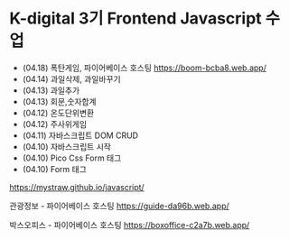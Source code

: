 # K-digital 3기 Frontend Javascript 수업  
+ (04.18) 폭탄게임, 파이어베이스 호스팅 https://boom-bcba8.web.app/
+ (04.14) 과일삭제, 과일바꾸기
+ (04.13) 과일추가  
+ (04.13) 회문,숫자합계  
+ (04.12) 온도단위변환  
+ (04.12) 주사위게임  
+ (04.11) 자바스크립트 DOM CRUD  
+ (04.10) 자바스크립트 시작  
+ (04.10) Pico Css Form 태그  
+ (04.10) Form 태그  

https://mystraw.github.io/javascript/

관광정보 - 파이어베이스 호스팅 https://guide-da96b.web.app/

박스오피스 - 파이어베이스 호스팅 https://boxoffice-c2a7b.web.app/
